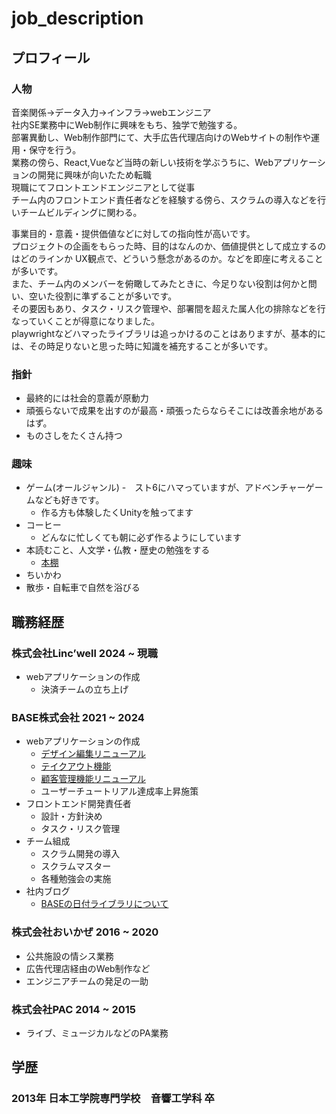 # job_description

## プロフィール

### 人物
音楽関係→データ入力→インフラ→webエンジニア  
社内SE業務中にWeb制作に興味をもち、独学で勉強する。  
部署異動し、Web制作部門にて、大手広告代理店向けのWebサイトの制作や運用・保守を行う。  
業務の傍ら、React,Vueなど当時の新しい技術を学ぶうちに、Webアプリケーションの開発に興味が向いたため転職
<br>
現職にてフロントエンドエンジニアとして従事  
チーム内のフロントエンド責任者などを経験する傍ら、スクラムの導入などを行いチームビルディングに関わる。  

事業目的・意義・提供価値などに対しての指向性が高いです。  
プロジェクトの企画をもらった時、目的はなんのか、価値提供として成立するのはどのラインか
UX観点で、どういう懸念があるのか。などを即座に考えることが多いです。  
また、チーム内のメンバーを俯瞰してみたときに、今足りない役割は何かと問い、空いた役割に準ずることが多いです。  
その要因もあり、タスク・リスク管理や、部署間を超えた属人化の排除などを行なっていくことが得意になりました。  
playwrightなどハマったライブラリは追っかけるのことはありますが、基本的には、その時足りないと思った時に知識を補充することが多いです。  


### 指針
- 最終的には社会的意義が原動力
- 頑張らないで成果を出すのが最高・頑張ったらならそこには改善余地があるはず。
- ものさしをたくさん持つ
  
### 趣味
- ゲーム(オールジャンル)
  -　スト6にハマっていますが、アドベンチャーゲームなども好きです。
  - 作る方も体験したくUnityを触ってます
- コーヒー
  - どんなに忙しくても朝に必ず作るようにしています
- 本読むこと、人文学・仏教・歴史の勉強をする
  - [本棚](https://booklog.jp/users/makubexbooklog)   
- ちいかわ
- 散歩・自転車で自然を浴びる



## 職務経歴

### 株式会社Linc’well 2024 ~ 現職
- webアプリケーションの作成
  - 決済チームの立ち上げ   

### BASE株式会社 2021 ~ 2024
- webアプリケーションの作成
  - [デザイン編集リニューアル](https://binc.jp/press-room/news/press-release/pr_20201015)
  - [テイクアウト機能](https://baseu.jp/15390)
  - [顧客管理機能リニューアル](https://baseu.jp/22769)
  - ユーザーチュートリアル達成率上昇施策
- フロントエンド開発責任者
  - 設計・方針決め
  - タスク・リスク管理
- チーム組成
  - スクラム開発の導入
  - スクラムマスター
  - 各種勉強会の実施
- 社内ブログ
  - [BASEの日付ライブラリについて](https://devblog.thebase.in/entry/2020/11/05/110000)  

### 株式会社おいかぜ 2016 ~ 2020
- 公共施設の情シス業務
- 広告代理店経由のWeb制作など
- エンジニアチームの発足の一助


### 株式会社PAC  2014 ~ 2015
- ライブ、ミュージカルなどのPA業務

## 学歴
### 2013年 日本工学院専門学校　音響工学科 卒 
